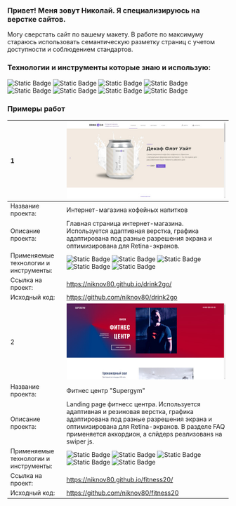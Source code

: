 ### Привет! Меня зовут Николай. Я специализируюсь на верстке сайтов. 
Могу сверстать сайт по  вашему макету.  В работе по максимуму стараюсь использовать семантическую разметку страниц с учетом доступности и соблюдением стандартов.

### Технологии и инструменты которые знаю и использую:
![Static Badge](https://img.shields.io/badge/HTML5-html5?style=flat&logo=html5&logoColor=white&color=%231b1b7d)
![Static Badge](https://img.shields.io/badge/CSS3-css3?style=flat&logo=css3&logoColor=white&color=%231b1b7d)
![Static Badge](https://img.shields.io/badge/SCSS-scss?style=flat&logo=scss&logoColor=white&color=%231b1b7d)
![Static Badge](https://img.shields.io/badge/GULP-gulp?style=flat&logo=gulp&logoColor=white&color=%231b1b7d)
![Static Badge](https://img.shields.io/badge/PUG-pug?style=flat&logo=pug&logoColor=white&color=%231b1b7d)
![Static Badge](https://img.shields.io/badge/JavaScript-JavaScript?style=flat&logo=JavaScript&logoColor=white&color=%231b1b7d)
![Static Badge](https://img.shields.io/badge/GIT-git?style=flat&logo=git&logoColor=white&color=%231b1b7d)
![Static Badge](https://img.shields.io/badge/NPM-npm?style=flat&logo=npm&logoColor=white&color=%231b1b7d)

### Примеры работ


| 1 | <img src="https://github.com/niknov80/niknov80/blob/main/drink2go.jpg" width="400"/> |
| :--- | :--- |
| Название проекта: | Интернет-магазина кофейных напитков |
| Описание проекта: | Главная страница интернет-магазина. Используется адаптивная верстка, графика адаптирована под разные разрешения экрана и оптимизирована для Retina-экранов. |
| Применяемые технологии и инструменты: | ![Static Badge](https://img.shields.io/badge/HTML5-html5?style=flat&logo=html5&logoColor=white&color=%231b1b7d) ![Static Badge](https://img.shields.io/badge/SCSS-scss?style=flat&logo=scss&logoColor=white&color=%231b1b7d) ![Static Badge](https://img.shields.io/badge/JavaScript-JavaScript?style=flat&logo=JavaScript&logoColor=white&color=%231b1b7d) ![Static Badge](https://img.shields.io/badge/GULP-gulp?style=flat&logo=gulp&logoColor=white&color=%231b1b7d) ![Static Badge](https://img.shields.io/badge/NPM-npm?style=flat&logo=npm&logoColor=white&color=%231b1b7d) |
| Ссылка на проект: | https://niknov80.github.io/drink2go/ |
| Исходный код: | https://github.com/niknov80/drink2go |
| 2 | <img src="https://github.com/niknov80/niknov80/blob/main/fitness.jpg" width="400"/> |
| Название проекта: | Фитнес центр "Supergym" |
| Описание проекта: | Landing page фитнесс центра. Используется адаптивная и резиновая верстка, графика адаптирована под разные разрешения экрана и оптимизирована для Retina-экранов. В разделе FAQ применяется аккордион, а слйдерs реализованs на swiper js.  |
| Применяемые технологии и инструменты: | ![Static Badge](https://img.shields.io/badge/HTML5-html5?style=flat&logo=html5&logoColor=white&color=%231b1b7d) ![Static Badge](https://img.shields.io/badge/SCSS-scss?style=flat&logo=scss&logoColor=white&color=%231b1b7d) ![Static Badge](https://img.shields.io/badge/JavaScript-JavaScript?style=flat&logo=JavaScript&logoColor=white&color=%231b1b7d) ![Static Badge](https://img.shields.io/badge/GULP-gulp?style=flat&logo=gulp&logoColor=white&color=%231b1b7d) ![Static Badge](https://img.shields.io/badge/NPM-npm?style=flat&logo=npm&logoColor=white&color=%231b1b7d) |
| Ссылка на проект: | https://niknov80.github.io/fitness20/ |
| Исходный код: | https://github.com/niknov80/fitness20 |
